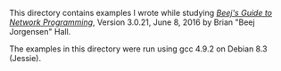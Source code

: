 This directory contains examples I wrote while studying
[*Beej's Guide to Network Programming*](http://beej.us/guide/bgnet/),
Version 3.0.21, June 8, 2016 by Brian "Beej Jorgensen" Hall.

The examples in this directory were run using gcc 4.9.2 on Debian 8.3
(Jessie).
